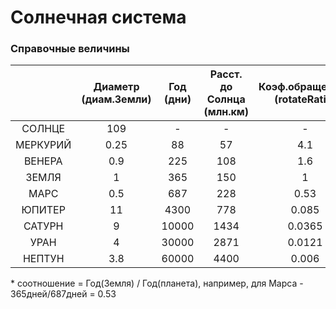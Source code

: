 # Солнечная система

### Справочные величины

|          | Диаметр (диам.Земли)  | Год (дни)| Расст. до Солнца (млн.км) | Коэф.обращения* (rotateRatio) |
|:--------:|:---------------------:|:--------:|:-------------------------:|:-----------------------------:|
|  СОЛНЦЕ  |          109          |     -    |             -             |               -               |
| МЕРКУРИЙ |          0.25         |    88    |             57            |              4.1              |
|  ВЕНЕРА  |          0.9          |    225   |            108            |              1.6              |
|   ЗЕМЛЯ  |           1           |    365   |            150            |               1               |
|   МАРС   |          0.5          |    687   |            228            |              0.53             |
|  ЮПИТЕР  |           11          |   4300   |            778            |             0.085             |
|  САТУРН  |           9           |   10000  |            1434           |             0.0365            |
|   УРАН   |           4           |   30000  |            2871           |             0.0121            |
|  НЕПТУН  |          3.8          |   60000  |            4400           |             0.006             |


\* соотношение = Год(Земля) / Год(планета), например, для Марса - 365дней/687дней = 0.53